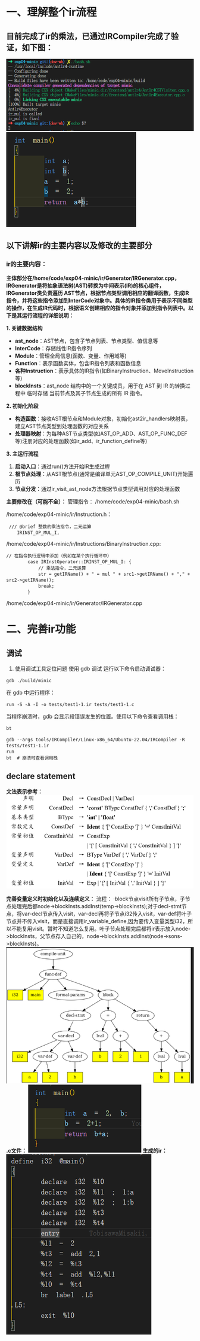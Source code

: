 # 一、理解整个ir流程

## 目前完成了ir的乘法，已通过IRCompiler完成了验证，如下图：
![alt text](figs/readmeBywh-image-1.png)
![alt text](figs/readmeBywh-image-2.png)

## 以下讲解ir的主要内容以及修改的主要部分

### ir的主要内容：
**主体部分在/home/code/exp04-minic/ir/Generator/IRGenerator.cpp，IRGenerator是将抽象语法树(AST)转换为中间表示(IR)的核心组件，IRGenerator类负责遍历 AST节点，根据节点类型调用相应的翻译函数，生成IR指令，并将这些指令添加到InterCode对象中。具体的IR指令类用于表示不同类型的操作，在生成IR代码时，根据语义创建相应的指令对象并添加到指令列表中。以下是其运行流程的详细说明：**

**1. 关键数据结构**

- **ast_node**：AST节点，包含子节点列表、节点类型、值信息等
- **InterCode**：存储线性IR指令序列
- **Module**：管理全局信息(函数、变量、作用域等)
- **Function**：表示函数实体，包含IR指令列表和函数信息
- **各种Instruction**：表示具体的IR指令(如BinaryInstruction、MoveInstruction等)
- **blockInsts**：ast_node 结构中的一个关键成员，用于在 AST 到 IR 的转换过程中 临时存储 当前节点及其子节点生成的所有 IR 指令。

**2. 初始化阶段**

- **构造函数**：接收AST根节点和Module对象，初始化ast2ir_handlers映射表，建立AST节点类型到处理函数的对应关系
- **处理器映射**：为每种AST节点类型(如AST_OP_ADD、AST_OP_FUNC_DEF等)注册对应的处理函数(如ir_add、ir_function_define等)

**3. 主运行流程**

1. **启动入口**：通过run()方法开始IR生成过程
2. **根节点处理**：从AST根节点(通常是编译单元AST_OP_COMPILE_UNIT)开始遍历
3. **节点分发**：通过ir_visit_ast_node方法根据节点类型调用对应的处理函数

**主要修改在（可能不全）：**
管理指令：
/home/code/exp04-minic/bash.sh

/home/code/exp04-minic/ir/Instruction.h：

```
 /// @brief 整数的乘法指令，二元运算
    IRINST_OP_MUL_I,
```
/home/code/exp04-minic/ir/Instructions/BinaryInstruction.cpp:

```
// 在指令执行逻辑中添加（例如在某个执行循环中）
        case IRInstOperator::IRINST_OP_MUL_I: {
            // 乘法指令，二元运算
            str = getIRName() + " = mul " + src1->getIRName() + "," + src2->getIRName();
            break;
        }
```
/home/code/exp04-minic/ir/Generator/IRGenerator.cpp

# 二、完善ir功能

## 调试
1. 使用调试工具定位问题
使用 gdb 调试
运行以下命令启动调试器：
``` 
gdb ./build/minic
```
在 gdb 中运行程序：
```
run -S -A -I -o tests/test1-1.ir tests/test1-1.c
```
当程序崩溃时，gdb 会显示段错误发生的位置。使用以下命令查看调用栈：
```
bt
```

```
gdb --args tools/IRCompiler/Linux-x86_64/Ubuntu-22.04/IRCompiler -R tests/test1-1.ir
run
bt  # 崩溃时查看调用栈
```
## declare statement
**文法表示参考：**
![alt text](figs/README-image.png)

**完善变量定义时初始化以及连续定义：**
流程：
·block节点visit所有子节点，子节点处理完后都node->blockInsts.addInst(temp->blockInsts);对于decl-stmt节点，将var-decl节点传入visit，var-decl再将子节点i32传入visit，var-def将叶子节点并不传入visit，而是直接调用ir_variable_define,因为要传入变量类型i32，所以不能复用visit。暂时不知道怎么复用。叶子节点处理完后都将ir表示放入node->blockInsts，父节点存入自己的，node->blockInsts.addInst(node->sons->blockInsts)。
![alt text](figs/README-image-3.png)
**.c文件：**
![alt text](figs/README-image-1.png)
**生成的ir：**
![alt text](figs/README-image-2.png)